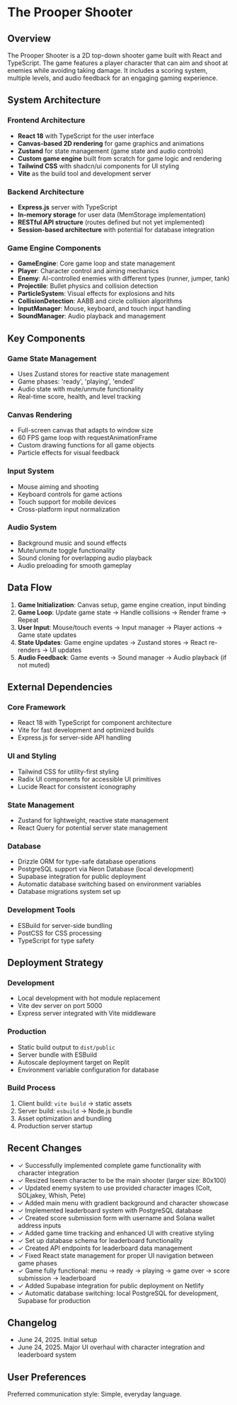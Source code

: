 # The Prooper Shooter

## Overview

The Prooper Shooter is a 2D top-down shooter game built with React and TypeScript. The game features a player character that can aim and shoot at enemies while avoiding taking damage. It includes a scoring system, multiple levels, and audio feedback for an engaging gaming experience.

## System Architecture

### Frontend Architecture
- **React 18** with TypeScript for the user interface
- **Canvas-based 2D rendering** for game graphics and animations
- **Zustand** for state management (game state and audio controls)
- **Custom game engine** built from scratch for game logic and rendering
- **Tailwind CSS** with shadcn/ui components for UI styling
- **Vite** as the build tool and development server

### Backend Architecture
- **Express.js** server with TypeScript
- **In-memory storage** for user data (MemStorage implementation)
- **RESTful API structure** (routes defined but not yet implemented)
- **Session-based architecture** with potential for database integration

### Game Engine Components
- **GameEngine**: Core game loop and state management
- **Player**: Character control and aiming mechanics
- **Enemy**: AI-controlled enemies with different types (runner, jumper, tank)
- **Projectile**: Bullet physics and collision detection
- **ParticleSystem**: Visual effects for explosions and hits
- **CollisionDetection**: AABB and circle collision algorithms
- **InputManager**: Mouse, keyboard, and touch input handling
- **SoundManager**: Audio playback and management

## Key Components

### Game State Management
- Uses Zustand stores for reactive state management
- Game phases: 'ready', 'playing', 'ended'
- Audio state with mute/unmute functionality
- Real-time score, health, and level tracking

### Canvas Rendering
- Full-screen canvas that adapts to window size
- 60 FPS game loop with requestAnimationFrame
- Custom drawing functions for all game objects
- Particle effects for visual feedback

### Input System
- Mouse aiming and shooting
- Keyboard controls for game actions
- Touch support for mobile devices
- Cross-platform input normalization

### Audio System
- Background music and sound effects
- Mute/unmute toggle functionality
- Sound cloning for overlapping audio playback
- Audio preloading for smooth gameplay

## Data Flow

1. **Game Initialization**: Canvas setup, game engine creation, input binding
2. **Game Loop**: Update game state → Handle collisions → Render frame → Repeat
3. **User Input**: Mouse/touch events → Input manager → Player actions → Game state updates
4. **State Updates**: Game engine updates → Zustand stores → React re-renders → UI updates
5. **Audio Feedback**: Game events → Sound manager → Audio playback (if not muted)

## External Dependencies

### Core Framework
- React 18 with TypeScript for component architecture
- Vite for fast development and optimized builds
- Express.js for server-side API handling

### UI and Styling
- Tailwind CSS for utility-first styling
- Radix UI components for accessible UI primitives
- Lucide React for consistent iconography

### State Management
- Zustand for lightweight, reactive state management
- React Query for potential server state management

### Database
- Drizzle ORM for type-safe database operations
- PostgreSQL support via Neon Database (local development)
- Supabase integration for public deployment
- Automatic database switching based on environment variables
- Database migrations system set up

### Development Tools
- ESBuild for server-side bundling
- PostCSS for CSS processing
- TypeScript for type safety

## Deployment Strategy

### Development
- Local development with hot module replacement
- Vite dev server on port 5000
- Express server integrated with Vite middleware

### Production
- Static build output to `dist/public`
- Server bundle with ESBuild
- Autoscale deployment target on Replit
- Environment variable configuration for database

### Build Process
1. Client build: `vite build` → static assets
2. Server build: `esbuild` → Node.js bundle
3. Asset optimization and bundling
4. Production server startup

## Recent Changes
- ✓ Successfully implemented complete game functionality with character integration
- ✓ Resized Iseem character to be the main shooter (larger size: 80x100)
- ✓ Updated enemy system to use provided character images (Colt, SOLjakey, Whish, Pete)
- ✓ Added main menu with gradient background and character showcase
- ✓ Implemented leaderboard system with PostgreSQL database
- ✓ Created score submission form with username and Solana wallet address inputs
- ✓ Added game time tracking and enhanced UI with creative styling
- ✓ Set up database schema for leaderboard functionality
- ✓ Created API endpoints for leaderboard data management
- ✓ Fixed React state management for proper UI navigation between game phases
- ✓ Game fully functional: menu → ready → playing → game over → score submission → leaderboard
- ✓ Added Supabase integration for public deployment on Netlify
- ✓ Automatic database switching: local PostgreSQL for development, Supabase for production

## Changelog
- June 24, 2025. Initial setup
- June 24, 2025. Major UI overhaul with character integration and leaderboard system

## User Preferences

Preferred communication style: Simple, everyday language.